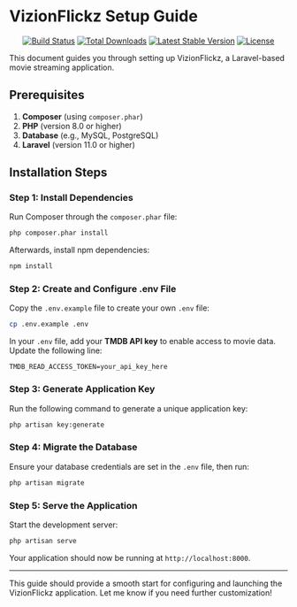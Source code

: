 # VizionFlickz Setup Guide

<p align="center">
<a href="https://github.com/laravel/framework/actions"><img src="https://github.com/laravel/framework/workflows/tests/badge.svg" alt="Build Status"></a>
<a href="https://packagist.org/packages/laravel/framework"><img src="https://img.shields.io/packagist/dt/laravel/framework" alt="Total Downloads"></a>
<a href="https://packagist.org/packages/laravel/framework"><img src="https://img.shields.io/packagist/v/laravel/framework" alt="Latest Stable Version"></a>
<a href="https://packagist.org/packages/laravel/framework"><img src="https://img.shields.io/packagist/l/laravel/framework" alt="License"></a>
</p>

This document guides you through setting up VizionFlickz, a Laravel-based movie streaming application.

## Prerequisites

1. **Composer** (using `composer.phar`)
2. **PHP** (version 8.0 or higher)
3. **Database** (e.g., MySQL, PostgreSQL)
4. **Laravel** (version 11.0 or higher)

## Installation Steps

### Step 1: Install Dependencies

Run Composer through the `composer.phar` file:
```bash
php composer.phar install
```

Afterwards, install npm dependencies:
```bash
npm install
```

### Step 2: Create and Configure .env File

Copy the `.env.example` file to create your own `.env` file:
```bash
cp .env.example .env
```

In your `.env` file, add your **TMDB API key** to enable access to movie data. Update the following line:
```dotenv
TMDB_READ_ACCESS_TOKEN=your_api_key_here
```

### Step 3: Generate Application Key

Run the following command to generate a unique application key:
```bash
php artisan key:generate
```

### Step 4: Migrate the Database

Ensure your database credentials are set in the `.env` file, then run:
```bash
php artisan migrate
```

### Step 5: Serve the Application

Start the development server:
```bash
php artisan serve
```

Your application should now be running at `http://localhost:8000`.

---

This guide should provide a smooth start for configuring and launching the VizionFlickz application. Let me know if you need further customization!